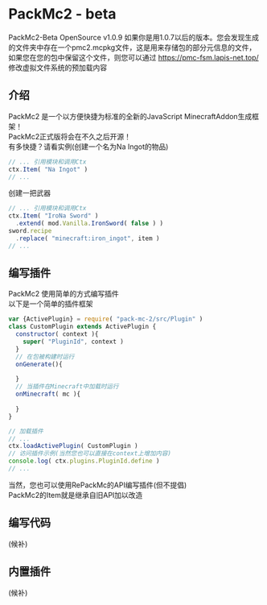 # PackMc2 - beta
PackMc2-Beta OpenSource v1.0.9
如果你是用1.0.7以后的版本。您会发现生成的文件夹中存在一个pmc2.mcpkg文件，这是用来存储包的部分元信息的文件，如果您在您的包中保留这个文件，则您可以通过 https://pmc-fsm.lapis-net.top/ 修改虚拟文件系统的预加载内容

## 介绍
PackMc2 是一个以方便快捷为标准的全新的JavaScript MinecraftAddon生成框架！  
PackMc2正式版将会在不久之后开源！  
有多快捷？请看实例(创建一个名为Na Ingot的物品)
```js
// ... 引用模块和调用Ctx
ctx.Item( "Na Ingot" )
// ...
```
创建一把武器
```js
// ... 引用模块和调用Ctx
ctx.Item( "IroNa Sword" )
  .extend( mod.Vanilla.IronSword( false ) )
sword.recipe
  .replace( "minecraft:iron_ingot", item )
// ...
```

## 编写插件
PackMc2 使用简单的方式编写插件  
以下是一个简单的插件框架
```js
var {ActivePlugin} = require( "pack-mc-2/src/Plugin" )
class CustomPlugin extends ActivePlugin {
  constructor( context ){
    super( "PluginId", context )
  }
  // 在包被构建时运行
  onGenerate(){
    
  }
  // 当插件在Minecraft中加载时运行
  onMinecraft( mc ){
    
  }
}

// 加载插件
// ...
ctx.loadActivePlugin( CustomPlugin )
// 访问插件示例(当然您也可以直接在context上增加内容)
console.log( ctx.plugins.PluginId.define )
// ...
```
当然，您也可以使用RePackMc的API编写插件(但不提倡)  
PackMc2的Item就是继承自旧API加以改造

## 编写代码
(候补)

## 内置插件
(候补)
